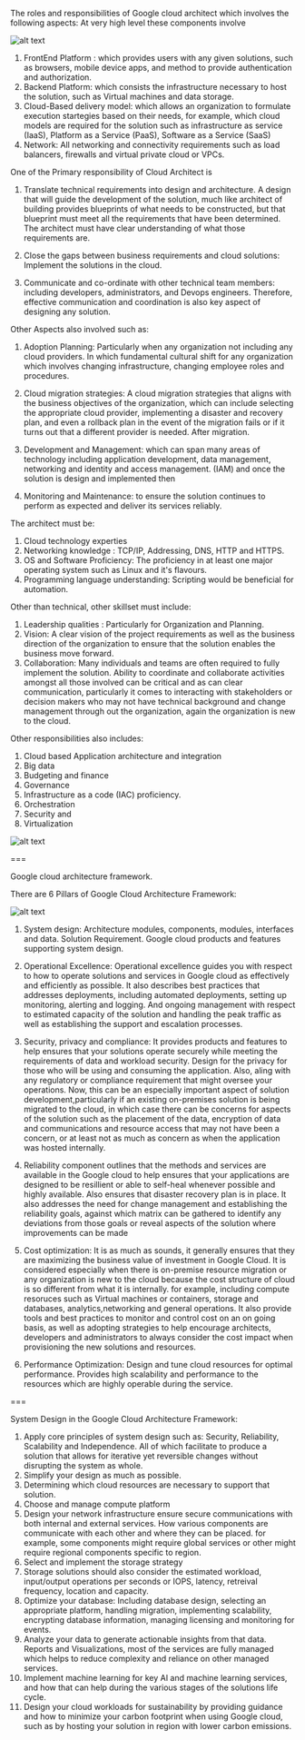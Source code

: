 The roles and responsibilities of Google cloud architect which involves the following aspects:
At very high level these components involve

![alt text](../images/arch_components.png)

1. FrontEnd Platform : which provides users with any given solutions, such as browsers, mobile device apps, and method to provide authentication and authorization.
2. Backend Platform: which consists the infrastructure necessary to host the solution, such as Virtual machines and data storage.
3. Cloud-Based delivery model: which allows an organization to formulate execution startegies based on their needs, for example, which cloud models are required for the solution such as infrastructure as service (IaaS), Platform as a Service (PaaS), Software as a Service (SaaS)
4. Network: All networking and connectivity requirements such as load balancers, firewalls and virtual private cloud or VPCs.

One of the Primary responsibility of Cloud Architect is

1. Translate technical requirements into design and architecture. A design that will guide the development of the solution, much like architect of building provides blueprints of what needs to be constructed, but that blueprint must meet all the requirements that have been determined. The architect must have clear understanding of what those requirements are.

2. Close the gaps between business requirements and cloud solutions:
   Implement the solutions in the cloud.

3. Communicate and co-ordinate with other technical team members: including developers, administrators, and Devops engineers. Therefore, effective communication and coordination is also key aspect of designing any solution.

Other Aspects also involved such as:

1. Adoption Planning: Particularly when any organization not including any cloud providers. In which fundamental cultural shift for any organization which involves changing infrastructure, changing employee roles and procedures.

2. Cloud migration strategies: A cloud migration strategies that aligns with the business objectives of the organization, which can include selecting the appropriate cloud provider, implementing a disaster and recovery plan, and even a rollback plan in the event of the migration fails or if it turns out that a different provider is needed. After migration.

3. Development and Management: which can span many areas of technology including application development, data management, networking and identity and access management. (IAM) and once the solution is design and implemented then

4. Monitoring and Maintenance: to ensure the solution continues to perform as expected and deliver its services reliably.

The architect must be:

1. Cloud technology experties
2. Networking knowledge : TCP/IP, Addressing, DNS, HTTP and HTTPS.
3. OS and Software Proficiency: The proficiency in at least one major operating system such as Linux and it's flavours.
4. Programming language understanding: Scripting would be beneficial for automation.

Other than technical, other skillset must include:

1. Leadership qualities : Particularly for Organization and Planning.
2. Vision: A clear vision of the project requirements as well as the business direction of the organization to ensure that the solution enables the business move forward.
3. Collaboration: Many individuals and teams are often required to fully implement the solution. Ability to coordinate and collaborate activities amongst all those involved can be critical and as can clear communication, particularly it comes to interacting with stakeholders or decision makers who may not have technical background and change management through out the organization, again the organization is new to the cloud.

Other responsibilities also includes:

1. Cloud based Application architecture and integration
2. Big data
3. Budgeting and finance
4. Governance
5. Infrastructure as a code (IAC) proficiency.
6. Orchestration
7. Security and
8. Virtualization

![alt text](../images/arch_abilities.png)

===

Google cloud architecture framework.

There are 6 Pillars of Google Cloud Architecture Framework:

![alt text](../images/sixpillars.png)

1. System design:
   Architecture modules, components, modules, interfaces and data.
   Solution Requirement.
   Google cloud products and features supporting system design.

2. Operational Excellence:
   Operational excellence guides you with respect to how to operate solutions and services in Google cloud as effectively and efficiently as possible.
   It also describes best practices that addresses deployments, including automated deployments, setting up monitoring, alerting and logging.
   And ongoing management with respect to estimated capacity of the solution and handling the peak traffic as well as establishing the support and escalation processes.

3. Security, privacy and compliance:
   It provides products and features to help ensures that your solutions operate securely while meeting the requirements of data and workload security.
   Design for the privacy for those who will be using and consuming the application.
   Also, aling with any regulatory or compliance requirement that might oversee your operations.
   Now, this can be an especially important aspect of solution development,particularly if an existing on-premises solution is being migrated to the cloud, in which case there can be concerns for aspects of the solution such as the placement of the data, encryption of data and communications and resource access that may not have been a concern, or at least not as much as concern as when the application was hosted internally.

4. Reliability component outlines that the methods and services are available in the Google cloud to help ensures that your applications are designed to be resillient or able to self-heal whenever possible and highly available.
   Also ensures that disaster recovery plan is in place.
   It also addresses the need for change management and establishing the reliability goals, against which matrix can be gathered to identify any deviations from those goals or reveal aspects of the solution where improvements can be made

5. Cost optimization: It is as much as sounds, it generally ensures that they are maximizing the business value of investment in Google Cloud.
   It is considered especially when there is on-premise resource migration or any organization is new to the cloud because the cost structure of cloud is so different from what it is internally. for example, including compute resoruces such as Virtual machines or containers, storage and databases, analytics,networking and general operations.
   It also provide tools and best practices to monitor and control cost on an on going basis, as well as adopting strategies to help encourage architects, developers and administrators to always consider the cost impact when provisioning the new solutions and resources.

6. Performance Optimization:
   Design and tune cloud resources for optimal performance.
   Provides high scalability and performance to the resources which are highly operable during the service.

===

System Design in the Google Cloud Architecture Framework:

1. Apply core principles of system design such as:
   Security, Reliability, Scalability and Independence. All of which facilitate to produce a solution that allows for iterative yet reversible changes without disrupting the system as whole.
2. Simplify your design as much as possible.
3. Determining which cloud resources are necessary to support that solution.
4. Choose and manage compute platform
5. Design your network infrastructure ensure secure communications with both internal and external services. How various components are communicate with each other and where they can be placed. for example, some components might require global services or other might require regional components specific to region.
6. Select and implement the storage strategy
7. Storage solutions should also consider the estimated workload, input/output operations per seconds or IOPS, latency, retreival frequency, location and capacity.
8. Optimize your database: Including database design, selecting an appropriate platform, handling migration, implementing scalability, encrypting database information, managing licensing and monitoring for events.
9. Analyze your data to generate actionable insights from that data. Reports and Visualizations, most of the services are fully managed which helps to reduce complexity and reliance on other managed services.
10. Implement machine learning for key AI and machine learning services, and how that can help during the various stages of the solutions life cycle.
11. Design your cloud workloads for sustainability by providing guidance and how to minimize your carbon footprint when using Google cloud, such as by hosting your solution in region with lower carbon emissions.
